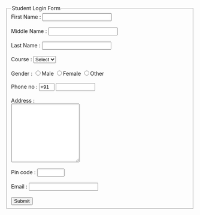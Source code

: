 <!DOCTYPE html>
<html>
<head>
	<title>Student Lofin</title>
</head>
<body>
	<form>
		<fieldset >
			<legend>Student Login Form</legend>
			<label> First Name :</label>
				<input type="text" size="20"/> <br><br>
			<label> Middle Name :</label>
				<input type="text" size="20"/> <br><br>
			<label> Last Name :</label>
				<input type="text" size="20"/> <br><br>
			<label> Course :</label>
				<select>
					<option value="Course">Select</option>
					<option value="BCA">BCA</option>
					<option value="BBA">BBA</option>
					<option value="B.sc">B.sc</option>
					<option value="MCA">MCA</option>
					<option value="MBA">MBA</option>
				</select><br><br>
			<label> Gender :</label>
				<input type="radio" value="m" name="Gender"/>Male
				<input type="radio" value="f" name="Gender"/>Female
				<input type="radio" value="o" name="Gender"/>Other <br><br>
			<label> Phone no :</label>
				<input type="text" value="+91" size="2"/>
				<input type="text" size="10"/> <br><br>
			<label> Address :</label><br>
				<textarea col="100" rows="10"></textarea><br><br>
			<label> Pin code :</label>
				<input type="text" size="6"/> <br><br>
			<label> Email :</label>
				<input type="text" id="email"/> <br><br>
			<button type="Submit">Submit </button>
		</fieldset>
	</form>
</body>
</html?
